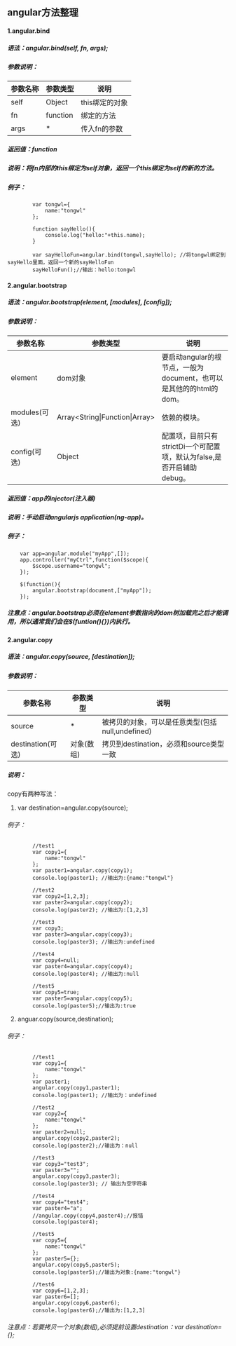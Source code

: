 ## angular方法整理
#### 1.angular.bind
##### 语法：angular.bind(self, fn, args);

##### 参数说明：
参数名称 | 参数类型 | 说明 |
---|---|---
self | Object | this绑定的对象
fn | function    | 绑定的方法
args | * | 传入fn的参数

##### 返回值：function

##### 说明：将fn内部的this绑定为self对象，返回一个this绑定为self的新的方法。


##### 例子：
            var tongwl={
                name:"tongwl"
            };

            function sayHello(){
                console.log("hello:"+this.name);
            }

            var sayHelloFun=angular.bind(tongwl,sayHello); //将tongwl绑定到sayHello里面，返回一个新的sayHelloFun
            sayHelloFun();//输出：hello:tongwl


#### 2.angular.bootstrap
##### 语法：angular.bootstrap(element, [modules], [config]);

##### 参数说明：
参数名称 | 参数类型 | 说明 |
---|---|---
element | dom对象 | 要启动angular的根节点，一般为document，也可以是其他的的html的dom。
modules(可选) | Array<String\|Function\|Array>    | 依赖的模块。
config(可选) | Object | 配置项，目前只有strictDi一个可配置项，默认为false,是否开启辅助debug。

##### 返回值：app的injector(注入器)

##### 说明：手动启动angularjs application(ng-app)。

##### 例子：
        var app=angular.module("myApp",[]);
        app.controller("myCtrl",function($scope){
            $scope.username="tongwl";
        });

        $(function(){
            angular.bootstrap(document,["myApp"]);
        });
        
##### 注意点：angular.bootstrap必须在element参数指向的dom树加载完之后才能调用，所以通常我们会在$(funtion(){})内执行。
        
#### 2.angular.copy
##### 语法：angular.copy(source, [destination]);

##### 参数说明：
参数名称 | 参数类型 | 说明 |
---|---|---
source | * | 被拷贝的对象，可以是任意类型(包括null,undefined)
destination(可选) |  对象(数组) | 拷贝到destination，必须和source类型一致

##### 说明：
copy有两种写法：

1. var destination=angular.copy(source);
###### 例子：
            //test1
            var copy1={
                name:"tongwl"
            };
            var paster1=angular.copy(copy1);
            console.log(paster1); //输出为:{name:"tongwl"}

            //test2
            var copy2=[1,2,3];
            var paster2=angular.copy(copy2);
            console.log(paster2); //输出为:[1,2,3]

            //test3
            var copy3;
            var paster3=angular.copy(copy3);
            console.log(paster3); //输出为:undefined

            //test4
            var copy4=null;
            var paster4=angular.copy(copy4);
            console.log(paster4); //输出为:null

            //test5
            var copy5=true;
            var paster5=angular.copy(copy5);
            console.log(paster5);//输出为:true


2. anguar.copy(source,destination);
###### 例子：
            //test1
            var copy1={
                name:"tongwl"
            };
            var paster1;
            angular.copy(copy1,paster1);
            console.log(paster1); //输出为：undefined

            //test2
            var copy2={
                name:"tongwl"
            };
            var paster2=null;
            angular.copy(copy2,paster2);
            console.log(paster2);//输出为：null

            //test3
            var copy3="test3";
            var paster3="";
            angular.copy(copy3,paster3);
            console.log(paster3); // 输出为空字符串

            //test4
            var copy4="test4";
            var paster4="a";
            //angular.copy(copy4,paster4);//报错
            console.log(paster4);

            //test5
            var copy5={
                name:"tongwl"
            };
            var paster5={};
            angular.copy(copy5,paster5);
            console.log(paster5);//输出为对象:{name:"tongwl"}
            
            //test6
            var copy6=[1,2,3];
            var paster6=[];
            angular.copy(copy6,paster6);
            console.log(paster6);//输出为:[1,2,3]
            
###### 注意点：若要拷贝一个对象(数组),必须提前设置destination：var destination={};       
